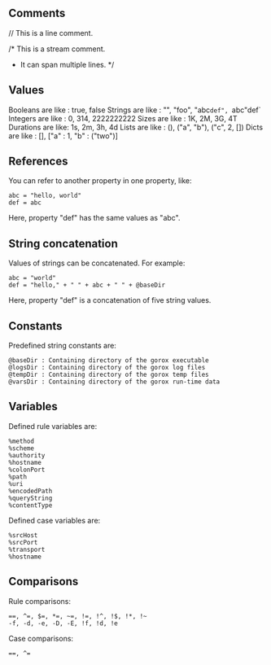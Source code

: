 Comments
--------

  // This is a line comment.

  /* This is a stream comment.
   * It can span multiple lines.
   */

Values
------

  Booleans are like : true, false
  Strings are like  : "", "foo", "abc`def", `abc"def`
  Integers are like : 0, 314, 2222222222
  Sizes are like    : 1K, 2M, 3G, 4T
  Durations are like: 1s, 2m, 3h, 4d
  Lists are like    : (), ("a", "b"), ("c", 2, [])
  Dicts are like    : [], ["a" : 1, "b" : ("two")]

References
----------

  You can refer to another property in one property, like:

    abc = "hello, world"
    def = abc

  Here, property "def" has the same values as "abc".

String concatenation
--------------------

  Values of strings can be concatenated. For example:

    abc = "world"
    def = "hello," + " " + abc + " " + @baseDir

  Here, property "def" is a concatenation of five string values.

Constants
---------

  Predefined string constants are:

    @baseDir : Containing directory of the gorox executable
    @logsDir : Containing directory of the gorox log files
    @tempDir : Containing directory of the gorox temp files
    @varsDir : Containing directory of the gorox run-time data

Variables
--------------------

  Defined rule variables are:

    %method
    %scheme
    %authority
    %hostname
    %colonPort
    %path
    %uri
    %encodedPath
    %queryString
    %contentType

  Defined case variables are:

    %srcHost
    %srcPort
    %transport
    %hostname

Comparisons
-----------

  Rule comparisons:

    ==, ^=, $=, *=, ~=, !=, !^, !$, !*, !~
    -f, -d, -e, -D, -E, !f, !d, !e

  Case comparisons:

    ==, ^=

